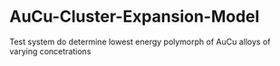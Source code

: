 # AuCu-Cluster-Expansion-Model
Test system do determine lowest energy polymorph of AuCu alloys of varying concetrations
